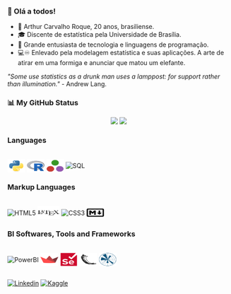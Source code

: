 ### 👋 Olá a todos! 

* 👦 Arthur Carvalho Roque, 20 anos, brasiliense.
* 🎓 Discente de estatística pela Universidade de Brasília.
* 🤖 Grande entusiasta de tecnologia e linguagens de programação.
* 💻♾️ Enlevado pela modelagem estatística e suas aplicações. A arte de atirar em uma formiga e anunciar que matou um elefante.

_"Some use statistics as a drunk man uses a lamppost: for support rather than illumination."_ - Andrew Lang.

### 📊 My GitHub Status

<div align="center">
  <a href="https://github.com/MatheusPiske"></a>
  <img height="180em" src="https://github-readme-stats.vercel.app/api?username=ArthurRoque&theme=blue-green"/>
  <img height="180em" src="https://github-readme-stats.vercel.app/api/top-langs/?username=ArthurRoque&theme=blue-green"/>
</div>

### Languages
<div style="display: inline_block"><br>
  <img align="center" alt="Python" height="30" width="40" src="https://raw.githubusercontent.com/devicons/devicon/master/icons/python/python-original.svg">
  <img align="center" alt="R" height="30" width="40" src="https://github.com/devicons/devicon/blob/master/icons/r/r-original.svg" />
  <img align="center" alt="Julia" height="30" width="40" src="https://github.com/devicons/devicon/blob/master/icons/julia/julia-original.svg" />
  <img align="center" alt="SQL" height="30" width="60" src="https://cdn.jsdelivr.net/gh/devicons/devicon/icons/mysql/mysql-original.svg" />
</div>

### Markup Languages
<div style="display: inline_block"><br>
  <img align="center" alt="HTML5" height="30" width="40" src="https://www.svgrepo.com/show/197982/html.svg" />
  <img align="center" alt="LaTex" height="30" width="50" src="https://github.com/devicons/devicon/blob/master/icons/latex/latex-original.svg" />
  <img align="center" alt="CSS3" height="30" width="40" src="https://www.svgrepo.com/show/373535/css.svg" />
  <img align="center" alt="Markdown" height="30" width="40" src="https://github.com/devicons/devicon/blob/master/icons/markdown/markdown-original.svg" />
</div>

### BI Softwares, Tools and Frameworks
<div style="display: inline_block"><br>
  <img align="center" alt="PowerBI" height="30" width="40" src="https://github.com/microsoft/PowerBI-Icons/blob/main/SVG/Power-BI.svg" />
  <img align="center" alt="Streamlit" height="30" width="40" src="https://github.com/devicons/devicon/blob/master/icons/streamlit/streamlit-original.svg" />
  <img align="center" alt="Selenium" height="30" width="40" src="https://github.com/devicons/devicon/blob/master/icons/selenium/selenium-original.svg" />  
  <img align="center" alt="Flask" height="30" width="40" src="https://github.com/devicons/devicon/blob/master/icons/flask/flask-original.svg" />
  <img align="center" alt="Matplotlib" height="30" width="40" src="https://github.com/devicons/devicon/blob/master/icons/matplotlib/matplotlib-plain.svg" />
</div>

 ##
 
<div> 
  <a href="https://www.linkedin.com/in/arthur-roque-a65a00210/" target="_blank"><img src="https://img.shields.io/badge/LinkedIn-0077B5?style=for-the-badge&logo=linkedin&logoColor=white" alt="Linkedin"></a>
  <a href="https://www.kaggle.com/arthurcarvalhoroque" target="_blank"><img src="https://img.shields.io/badge/Kaggle-20BEFF?style=for-the-badge&logo=kaggle&logoColor=white" alt="Kaggle"></a>
</div>

<!---
ArthurRoque/ArthurRoque is a ✨ special ✨ repository because its `README.md` (this file) appears on your GitHub profile.
You can click the Preview link to take a look at your changes.
--->

